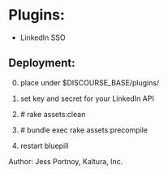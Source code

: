 

Plugins:
========
- LinkedIn SSO

## Deployment:
0. place under $DISCOURSE_BASE/plugins/

1. set key and secret for your LinkedIn API

2. \# rake assets:clean

3. \# bundle exec rake assets:precompile

4. restart bluepill

Author: Jess Portnoy, Kaltura, Inc.
